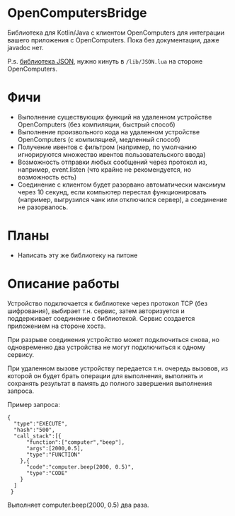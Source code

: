 # OpenComputersBridge
Библиотека для Kotlin/Java с клиентом OpenComputers для интеграции вашего приложения с OpenComputers.
Пока без документации, даже javadoc нет.

P.s. [библиотека JSON](https://pastebin.com/ji28sbxU), нужно кинуть в ``/lib/JSON.lua`` на стороне OpenComputers.
# Фичи

* Выполнение существующих функций на удаленном устройстве OpenComputers (без компиляции, быстрый способ)
* Выполнение произвольного кода на удаленном устройстве OpenComputers (с компиляцией, медленный способ)
* Получение ивентов с фильтром (например, по умолчанию игнорируются множество ивентов пользовательского ввода)
* Возможность отправки любых сообщений через протокол из, например, event.listen (что крайне не рекомендуется, но возможность есть)
* Соединение с клиентом будет разорвано автоматически максимум через 10 секунд, если компьютер перестал функционировать (например, выгрузился чанк или отключился сервер), а соединение не разорвалось.

# Планы

* Написать эту же библиотеку на питоне

# Описание работы 

Устройство подключается к библиотеке через протокол TCP (без шифрования), выбирает т.н. сервис, затем авторизуется и поддерживает соединение с библиотекой. 
Сервис создается приложением на стороне хоста.

При разрыве соединения устройство может подключиться снова, но одновременно два устройства не могут подключиться к одному сервису.

При удаленном вызове устройству передается т.н. очередь вызовов, из которой он будет брать операции для выполнения, выполнять и сохранять результат в память до полного завершения выполнения запроса.

Пример запроса:

```
{
  "type":"EXECUTE",
  "hash":"500",
  "call_stack":[{
      "function":["computer","beep"],
      "args":[2000,0.5],
      "type":"FUNCTION"
    },{
      "code":"computer.beep(2000, 0.5)",
      "type":"CODE"
    }
  ]
 }
```
Выполняет computer.beep(2000, 0.5) два раза.
